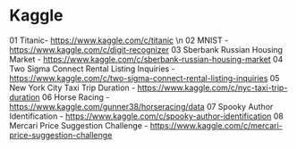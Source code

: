 # Kaggle

01 Titanic- https://www.kaggle.com/c/titanic \n
02 MNIST - https://www.kaggle.com/c/digit-recognizer
03 Sberbank Russian Housing Market - https://www.kaggle.com/c/sberbank-russian-housing-market
04 Two Sigma Connect Rental Listing Inquiries - https://www.kaggle.com/c/two-sigma-connect-rental-listing-inquiries
05 New York City Taxi Trip Duration - https://www.kaggle.com/c/nyc-taxi-trip-duration
06 Horse Racing - https://www.kaggle.com/gunner38/horseracing/data
07 Spooky Author Identification - https://www.kaggle.com/c/spooky-author-identification
08 Mercari Price Suggestion Challenge - https://www.kaggle.com/c/mercari-price-suggestion-challenge

